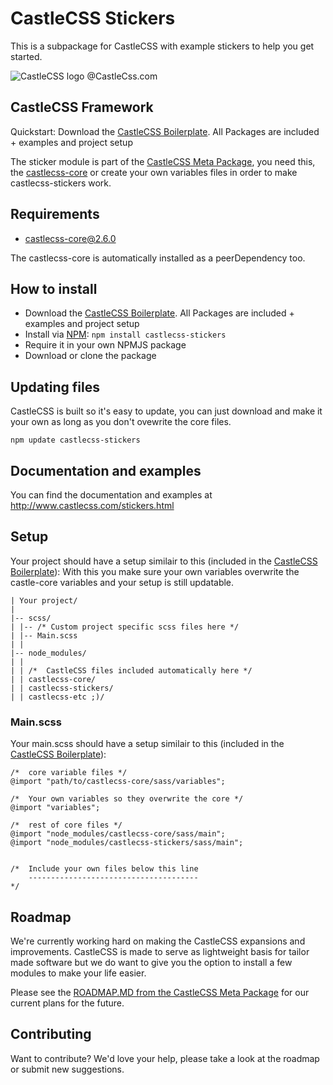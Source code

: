 # CastleCSS Stickers
This is a subpackage for CastleCSS with example stickers to help you get started.

![CastleCSS logo @CastleCss.com](https://www.doordarius.nl/castlecss-logo-250.png)

## CastleCSS Framework
Quickstart: Download the [CastleCSS Boilerplate](https://www.github.com/CastleCSS/castlecss-boilerplate). All Packages are included + examples and project setup

The sticker module is part of the [CastleCSS Meta Package](https://github.com/CastleCSS/castlecss), you need this, the [castlecss-core](https://github.com/CastleCSS/castlecss) or create your own variables files in order to make castlecss-stickers work.

## Requirements
- castlecss-core@2.6.0

The castlecss-core is automatically installed as a peerDependency too.

## How to install
- Download the [CastleCSS Boilerplate](https://www.github.com/CastleCSS/castlecss-boilerplate). All Packages are included + examples and project setup
- Install via [NPM](https://www.npmjs.com/): ```npm install castlecss-stickers```
- Require it in your own NPMJS package
- Download or clone the package

## Updating files
CastleCSS is built so it's easy to update, you can just download and make it your own as long as you don't ovewrite the core files.

```npm update castlecss-stickers```

## Documentation and examples
You can find the documentation and examples at http://www.castlecss.com/stickers.html

## Setup
Your project should have a setup similair to this (included in the [CastleCSS Boilerplate](https://github.com/CastleCSS/castlecss-boilerplate)):
With this you make sure your own variables overwrite the castle-core variables and your setup is still updatable.

```
| Your project/
|
|-- scss/
| |-- /* Custom project specific scss files here */
| |-- Main.scss
| |
|-- node_modules/
| |
| | /*	CastleCSS files included automatically here */
| | castlecss-core/
| | castlecss-stickers/
| | castlecss-etc ;)/
```

### Main.scss
Your main.scss should have a setup similair to this (included in the [CastleCSS Boilerplate](https://github.com/CastleCSS/castlecss-boilerplate)):

```
/*  core variable files */
@import "path/to/castlecss-core/sass/variables";

/*  Your own variables so they overwrite the core */
@import "variables";

/*  rest of core files */
@import "node_modules/castlecss-core/sass/main";
@import "node_modules/castlecss-stickers/sass/main";


/*  Include your own files below this line
    --------------------------------------
*/
```

## Roadmap
We're currently working hard on making the CastleCSS expansions and improvements. CastleCSS is made to serve as lightweight basis for tailor made software but we do want to give you the option to install a few modules to make your life easier.

Please see the [ROADMAP.MD from the CastleCSS Meta Package](https://github.com/CastleCSS/castlecss/blob/master/ROADMAP.md) for our current plans for the future.

## Contributing
Want to contribute? We'd love your help, please take a look at the roadmap or submit new suggestions.
